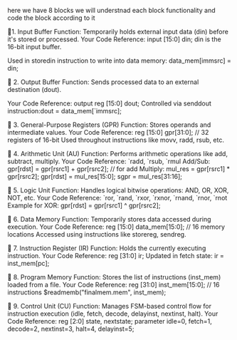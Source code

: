 

here we have 8 blocks 
we will understnad each block functionality and code the block according to it 

<p> 🔷1. Input Buffer
Function: Temporarily holds external input data (din) before it's stored or processed.
Your Code Reference:
input [15:0] din;
din is the 16-bit input buffer.

Used in storedin instruction to write into data memory: data_mem[immsrc] = din;
</p>
<p>
🔷 2. Output Buffer
Function: Sends processed data to an external destination (dout).

Your Code Reference:
output reg [15:0] dout;
Controlled via senddout instruction:dout = data_mem[`immsrc];
</p>
<p>
🔷 3. General-Purpose Registers (GPR)
Function: Stores operands and intermediate values.
Your Code Reference:
reg [15:0] gpr[31:0]; // 32 registers of 16-bit
Used throughout instructions like movv, radd, rsub, etc.
</p>
<p>
🔷 4. Arithmetic Unit (AU)
Function: Performs arithmetic operations like add, subtract, multiply.
Your Code Reference:
`radd, `rsub, `rmul
Add/Sub:
gpr[rdst] = gpr[rsrc1] + gpr[rsrc2]; // for add
Multiply:
mul_res = gpr[rsrc1] * gpr[rsrc2];
gpr[rdst] = mul_res[15:0];
sgpr = mul_res[31:16];

</p>
<p>
🔷 5. Logic Unit
Function: Handles logical bitwise operations: AND, OR, XOR, NOT, etc.
Your Code Reference:
`ror, `rand, `rxor, `rxnor, `rnand, `rnor, `rnot
Example for XOR:
gpr[rdst] = gpr[rsrc1] ^ gpr[rsrc2];
</p>
<p>
🔷 6. Data Memory
Function: Temporarily stores data accessed during execution.
Your Code Reference:
reg [15:0] data_mem[15:0]; // 16 memory locations
Accessed using instructions like storereg, sendreg.
</p>
<p>
🔷 7. Instruction Register (IR)
Function: Holds the currently executing instruction.
Your Code Reference:
reg [31:0] ir;
Updated in fetch state:
ir = inst_mem[pc];

</p>

<p>
🔷 8. Program Memory
Function: Stores the list of instructions (inst_mem) loaded from a file.
Your Code Reference:
reg [31:0] inst_mem[15:0]; // 16 instructions
$readmemb("finalmem.mem", inst_mem);
</p>
<p>
🔷 9. Control Unit (CU)
Function: Manages FSM-based control flow for instruction execution (idle, fetch, decode, delayinst, nextinst, halt).
Your Code Reference:
reg [2:0] state, nextstate;
parameter idle=0, fetch=1, decode=2, nextinst=3, halt=4, delayinst=5;
</p>
